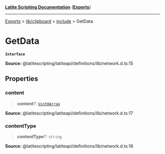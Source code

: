 [**Latite Scripting Documentation**](../../../../README.md) ([**Exports**](../../../../exports.md))

---

[Exports](../../../../exports.md) > [lib/clipboard](../../../index.md) > [include](../index.md) > GetData

# GetData

**`Interface`**

**Source:** @latitescripting/latiteapi/definitions/lib/network.d.ts:15

## Properties

### content

> **content**?: [`Uint8Array`](../../../../module.util_buffer/variables/variable.Uint8Array-1.md)

**Source:** @latitescripting/latiteapi/definitions/lib/network.d.ts:17

### contentType

> **contentType**?: `string`

**Source:** @latitescripting/latiteapi/definitions/lib/network.d.ts:16

